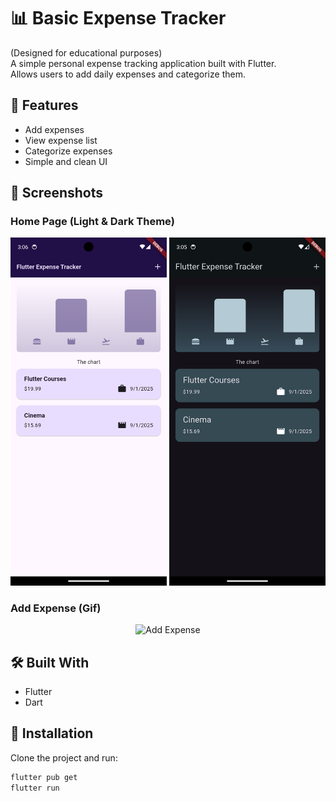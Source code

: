 # 📊 Basic Expense Tracker

(Designed for educational purposes)
<br>
A simple personal expense tracking application built with Flutter.  
Allows users to add daily expenses and categorize them.

## 🚀 Features
- Add expenses
- View expense list
- Categorize expenses
- Simple and clean UI

## 📱 Screenshots

### Home Page (Light & Dark Theme)
<p align="center">
  <img src="lib/assets/LightTheme.png" alt="Light Theme" width="250"/>
  <img src="lib/assets/DarkTheme.png" alt="Dark Theme" width="250"/>
</p>

### Add Expense (Gif)
<p align="center">
  <img src="lib/assets/Hamburger.gif" alt="Add Expense" width="250"/>
</p>


## 🛠️ Built With
- Flutter
- Dart

## 🔧 Installation
Clone the project and run:
```bash
flutter pub get
flutter run



